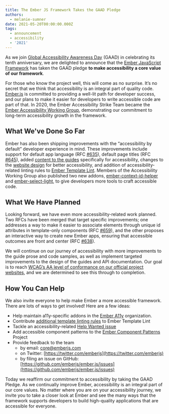 ```yaml
---
title: The Ember JS Framework Takes the GAAD Pledge
authors:
  - melanie-sumner
date: 2021-05-20T00:00:00.000Z
tags:
  - announcement
  - accessibility
  - '2021'
---
```


As we join [Global Accessibility Awareness Day](https://globalaccessibilityawarenessday.org/) (GAAD) in celebrating its tenth anniversary, we are delighted to announce that the [Ember JavaScript Framework](https://emberjs.com/) has taken the GAAD pledge **to make accessibility a core value of our framework**.

For those who know the project well, this will come as no surprise. It’s no secret that we think that accessibility is an integral part of quality code. [Ember.js](https://github.com/emberjs/ember.js) is committed to providing a well-lit path for developer success, and our plans to make it easier for developers to write accessible code are part of that. In 2020, the Ember Accessibility Strike Team became the [Ember Accessibility Working Group](https://blog.emberjs.com/accessibility-working-group-update), demonstrating our commitment to long-term accessibility growth in the framework.

## What We've Done So Far

Ember has also been shipping improvements with the “accessibility by default” developer experience in mind. These improvements include support for default app language (RFC [#635](https://emberjs.github.io/rfcs/0635-ember-new-lang.html)), default page titles (RFC [#645](https://emberjs.github.io/rfcs/0645-add-ember-page-title-addon.html)), added [content to the guides](https://guides.emberjs.com/release/accessibility/application-considerations/) specifically for accessibility, changes to the [website design](https://ember-styleguide.netlify.app/concepts/colors/) for better accessibility, and addition of accessibility-related linting rules to [Ember Template Lint](https://github.com/ember-template-lint/ember-template-lint). Members of the Accessibility Working Group also published two new addons, [ember-context-id-helper](https://github.com/KamiKillertO/ember-context-id-helper) and [ember-select-light](https://github.com/ember-a11y/ember-select-light), to give developers more tools to craft accessible code.

## What We Have Planned

Looking forward, we have even more accessibility-related work planned. Two RFCs have been merged that target specific improvements; one addresses a way to make it easier to associate elements through unique id attributes in template-only components (RFC [#659](https://emberjs.github.io/rfcs/0659-unique-id-helper.html)), and the other proposes an interactive way to create new Ember apps, ensuring that accessible outcomes are front and center (RFC [#638](https://emberjs.github.io/rfcs/0638-interactive-app-creation.html)).

We will continue on our journey of accessibility with more improvements to the guide prose and code samples, as well as implement targeted improvements to the design of the guides and API documentation. Our goal is to reach [WCAG’s AA level of conformance on our official project websites](https://ember-styleguide.netlify.app/concepts/accessibility/), and we are determined to see this through to completion.

## How You Can Help

We also invite everyone to help make Ember a more accessible framework. There are lots of ways to get involved! Here are a few ideas:

- Help maintain a11y-specific addons in the [Ember A11y](https://github.com/ember-a11y) organization.
- Contribute [additional template linting rules](https://github.com/ember-template-lint/ember-template-lint/issues?q=is%3Aopen+is%3Aissue+label%3Aa11y) to Ember Template Lint
- Tackle an accessibility-related [Help Wanted issue](https://help-wanted.emberjs.com/ember-a11y)
- Add accessible component patterns to the [Ember Component Patterns](https://github.com/ember-components/ember-component-patterns) Project
- Provide feedback to the team
    - by email: core@emberjs.com
    - on Twitter: [https://twitter.com/emberjs](https://twitter.com/emberjs)
    - by filing an issue on GitHub: [https://github.com/emberjs/ember.js/issues](https://github.com/emberjs/ember.js/issues)

Today we reaffirm our commitment to accessibility by taking the GAAD Pledge. As we continually improve Ember, accessibility is an integral part of our core values. No matter where you are on your accessibility journey, we invite you to take a closer look at Ember and see the many ways that the framework supports developers to build high-quality applications that are accessible for everyone.
